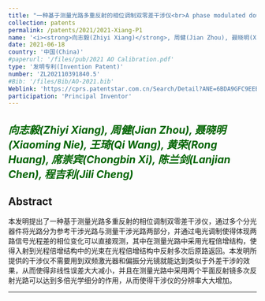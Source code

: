 ```yaml
---
title: "一种基于测量光路多重反射的相位调制双零差干涉仪<br>A phase modulated double homodyne interferometer based on measuring multiple reflections of optical paths"
collection: patents
permalink: /patents/2021/2021-Xiang-P1
name: '<i><strong>向志毅(Zhiyi Xiang)</strong>, 周健(Jian Zhou), 聂晓明(Xiaoming Nie), 王琦(Qi Wang), 黄荣(Rong Huang), 席崇宾(Chongbin Xi), 陈兰剑(Lanjian Chen), 程吉利(Jili Cheng)</i>'
date: 2021-06-18
country: '中国(China)'
#paperurl: '/files/pub/2021 AO Calibration.pdf'
type: '发明专利(Invention Patent)'
number: 'ZL202110391840.5'
#Bib: '/files/Bib/AO-2021.bib'
Weblink: 'https://cprs.patentstar.com.cn/Search/Detail?ANE=6BDA9GFC9EEB9HGF9BIB9FFB9BHCABHA9IBB9AFE9BHD2BBA'
participation: 'Principal Inventor'
---
```


<font color="#006400"><i><strong>向志毅(Zhiyi Xiang)</strong>, 周健(Jian Zhou), 聂晓明(Xiaoming Nie), 王琦(Qi Wang), 黄荣(Rong Huang), 席崇宾(Chongbin Xi), 陈兰剑(Lanjian Chen), 程吉利(Jili Cheng)</i></font>
------

**Abstract**
------
本发明提出了一种基于测量光路多重反射的相位调制双零差干涉仪，通过多个分光器件将光路分为参考干涉光路与测量干涉光路两部分，并通过电光调制使得体现两路信号光程差的相位变化可以直接观测，其中在测量光路中采用光程倍增结构，使得入射到光程倍增结构中的光束在光程倍增结构中反射多次后原路返回。本发明所提供的干涉仪不需要用到双频激光器和偏振分光镜就能达到类似于外差干涉的效果，从而使得非线性误差大大减小，并且在测量光路中采用两个平面反射镜多次反射光路可以达到多倍光学细分的作用，从而使得干涉仪的分辨率大大增加。

------